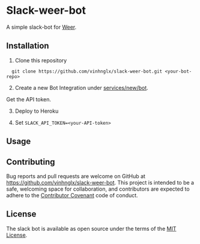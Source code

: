 # Slack-weer-bot

A simple slack-bot for [Weer](https://github.com/vinhnglx/weer).

## Installation

1. Clone this repository

  ```
    git clone https://github.com/vinhnglx/slack-weer-bot.git <your-bot-repo>
  ```

2. Create a new Bot Integration under [services/new/bot](http://slack.com/services/new/bot).

  Get the API token.

3. Deploy <your-bot-repo> to Heroku

4. Set `SLACK_API_TOKEN=<your-API-token>`

## Usage

## Contributing

Bug reports and pull requests are welcome on GitHub at https://github.com/vinhnglx/slack-weer-bot. This project is intended to be a safe, welcoming space for collaboration, and contributors are expected to adhere to the [Contributor Covenant](http://contributor-covenant.org) code of conduct.

## License

The slack bot is available as open source under the terms of the [MIT License](http://opensource.org/licenses/MIT).
